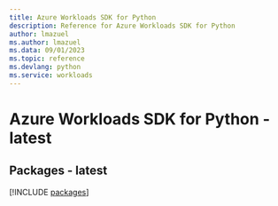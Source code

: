 ```yaml
---
title: Azure Workloads SDK for Python
description: Reference for Azure Workloads SDK for Python
author: lmazuel
ms.author: lmazuel
ms.data: 09/01/2023
ms.topic: reference
ms.devlang: python
ms.service: workloads
---
```

# Azure Workloads SDK for Python - latest
## Packages - latest
[!INCLUDE [packages](workloads-index.md)]